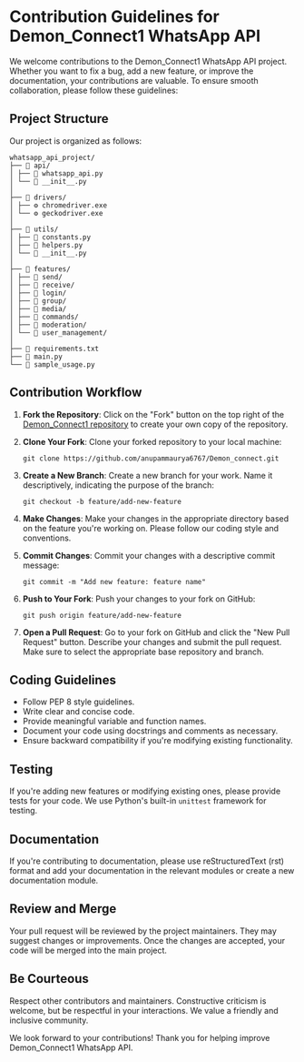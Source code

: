 # Contribution Guidelines for Demon_Connect1 WhatsApp API

We welcome contributions to the Demon_Connect1 WhatsApp API project. Whether you want to fix a bug, add a new feature, or improve the documentation, your contributions are valuable. To ensure smooth collaboration, please follow these guidelines:

## Project Structure

Our project is organized as follows:

```
whatsapp_api_project/
├── 📁 api/
│ ├── 📄 whatsapp_api.py
│ └── 📄 __init__.py
│
├── 📁 drivers/
│ ├── ⚙️ chromedriver.exe
│ └── ⚙️ geckodriver.exe
│
├── 📁 utils/
│ ├── 📄 constants.py
│ ├── 📄 helpers.py
│ └── 📄 __init__.py
│
├── 📁 features/
│ ├── 📁 send/
│ ├── 📁 receive/
│ ├── 📁 login/
│ ├── 📁 group/
│ ├── 📁 media/
│ ├── 📁 commands/
│ ├── 📁 moderation/
│ └── 📁 user_management/
│
├── 📄 requirements.txt
├── 📄 main.py
└── 📄 sample_usage.py
```

## Contribution Workflow

1. **Fork the Repository**: Click on the "Fork" button on the top right of the [Demon_Connect1 repository](https://github.com/anupammaurya6767/Demon_connect) to create your own copy of the repository.

2. **Clone Your Fork**: Clone your forked repository to your local machine:

   ```shell
   git clone https://github.com/anupammaurya6767/Demon_connect.git
   ```

3. **Create a New Branch**: Create a new branch for your work. Name it descriptively, indicating the purpose of the branch:

   ```shell
   git checkout -b feature/add-new-feature
   ```

4. **Make Changes**: Make your changes in the appropriate directory based on the feature you're working on. Please follow our coding style and conventions.

5. **Commit Changes**: Commit your changes with a descriptive commit message:

   ```shell
   git commit -m "Add new feature: feature name"
   ```

6. **Push to Your Fork**: Push your changes to your fork on GitHub:

   ```shell
   git push origin feature/add-new-feature
   ```

7. **Open a Pull Request**: Go to your fork on GitHub and click the "New Pull Request" button. Describe your changes and submit the pull request. Make sure to select the appropriate base repository and branch.

## Coding Guidelines

- Follow PEP 8 style guidelines.
- Write clear and concise code.
- Provide meaningful variable and function names.
- Document your code using docstrings and comments as necessary.
- Ensure backward compatibility if you're modifying existing functionality.

## Testing

If you're adding new features or modifying existing ones, please provide tests for your code. We use Python's built-in `unittest` framework for testing.

## Documentation

If you're contributing to documentation, please use reStructuredText (rst) format and add your documentation in the relevant modules or create a new documentation module.

## Review and Merge

Your pull request will be reviewed by the project maintainers. They may suggest changes or improvements. Once the changes are accepted, your code will be merged into the main project.

## Be Courteous

Respect other contributors and maintainers. Constructive criticism is welcome, but be respectful in your interactions. We value a friendly and inclusive community.

We look forward to your contributions! Thank you for helping improve Demon_Connect1 WhatsApp API.
